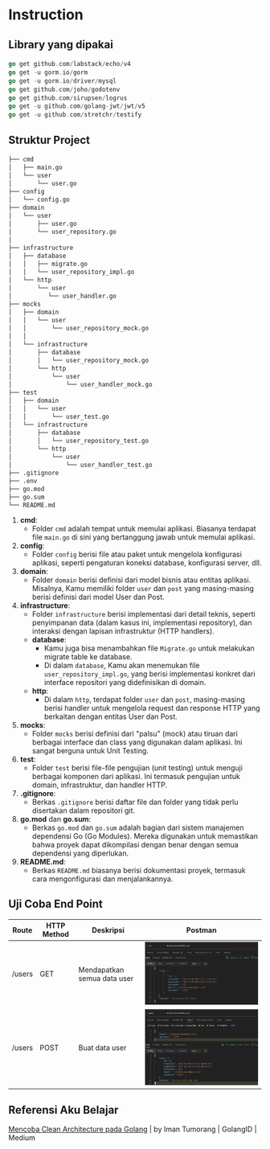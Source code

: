 # Instruction

## Library yang dipakai
```go
go get github.com/labstack/echo/v4
go get -u gorm.io/gorm
go get -u gorm.io/driver/mysql
go get github.com/joho/godotenv
go get github.com/sirupsen/logrus
go get -u github.com/golang-jwt/jwt/v5
go get -u github.com/stretchr/testify
```

## Struktur Project

```
├── cmd
│   ├── main.go
│   └── user
│       └── user.go
├── config
│   └── config.go
├── domain
│   └── user
│       ├── user.go
│       └── user_repository.go
│   
├── infrastructure
│   ├── database
│   │   ├── migrate.go
│   │   └── user_repository_impl.go
│   └── http
│       └── user
│          └── user_handler.go
├── mocks
│   ├── domain
│   │   └── user
│   │       └── user_repository_mock.go
│   │       
│   └── infrastructure
│       ├── database
│       │   └── user_repository_mock.go
│       └── http
│           └── user
│               └── user_handler_mock.go
├── test
│   ├── domain
│   │   └── user
│   │       └── user_test.go
│   └── infrastructure
│       ├── database
│       │   └── user_repository_test.go
│       └── http
│           └── user
│               └── user_handler_test.go
├── .gitignore
├── .env
├── go.mod
├── go.sum
└── README.md
```

1.  **cmd**:
    -   Folder `cmd` adalah tempat untuk memulai aplikasi. Biasanya terdapat file `main.go` di sini yang bertanggung jawab untuk memulai aplikasi.
2.  **config**:
    -   Folder `config` berisi file atau paket untuk mengelola konfigurasi aplikasi, seperti pengaturan koneksi database, konfigurasi server, dll.
3.  **domain**:
    -   Folder `domain` berisi definisi dari model bisnis atau entitas aplikasi. Misalnya, Kamu memiliki folder `user` dan `post` yang masing-masing berisi definisi dari model User dan Post.
4.  **infrastructure**:
    -   Folder `infrastructure` berisi implementasi dari detail teknis, seperti penyimpanan data (dalam kasus ini, implementasi repository), dan interaksi dengan lapisan infrastruktur (HTTP handlers).
    -   **database**:
        - Kamu juga bisa menambahkan file `Migrate.go` untuk melakukan migrate table ke database.
        -   Di dalam `database`, Kamu akan menemukan file `user_repository_impl.go`, yang berisi implementasi konkret dari interface repositori yang didefinisikan di domain.
    -   **http**:
        -   Di dalam `http`, terdapat folder `user` dan `post`, masing-masing berisi handler untuk mengelola request dan response HTTP yang berkaitan dengan entitas User dan Post.
5.  **mocks**:
    -   Folder `mocks` berisi definisi dari "palsu" (mock) atau tiruan dari berbagai interface dan class yang digunakan dalam aplikasi. Ini sangat berguna untuk Unit Testing.
6.  **test**:
    -   Folder `test` berisi file-file pengujian (unit testing) untuk menguji berbagai komponen dari aplikasi. Ini termasuk pengujian untuk domain, infrastruktur, dan handler HTTP.
7.  **.gitignore**:
    -   Berkas `.gitignore` berisi daftar file dan folder yang tidak perlu disertakan dalam repositori git.
8.  **go.mod** dan **go.sum**:
    -   Berkas `go.mod` dan `go.sum` adalah bagian dari sistem manajemen dependensi Go (Go Modules). Mereka digunakan untuk memastikan bahwa proyek dapat dikompilasi dengan benar dengan semua dependensi yang diperlukan.
9.  **README.md**:
    -   Berkas `README.md` biasanya berisi dokumentasi proyek, termasuk cara mengonfigurasi dan menjalankannya.

## Uji Coba End Point

| Route         | HTTP Method | Deskripsi                            | Postman          |
|--             |--           |--                                    |--                |
| /users        | GET         | Mendapatkan semua data user          | ![1](./1.png)      |  
| /users        | POST         | Buat data user          | ![2](./2.png)      |    

## Referensi Aku Belajar
[Mencoba Clean Architecture pada Golang](https://medium.com/golangid/mencoba-golang-clean-architecture-c2462f355f41) | by Iman Tumorang | GolangID | Medium
